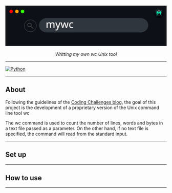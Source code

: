 
![](./images/mywc_banner.png)

<p align="center">
<em>Writting my own wc Unix tool</em>
</p>

---

[![Python](https://img.shields.io/badge/Python-3.11+-3776AB?style=for-the-badge&logo=python&logoColor=white&labelColor=101010)](https://python.org)

---

## About

Following the guidelines of the [Coding Challenges blog](https://codingchallenges.fyi/), the goal of this project is the development of a proprietary version of the Unix command line tool wc

The wc command is used to count the number of lines, words and bytes in a text file passed as a parameter. On the other hand, if no text file is specified, the command will read from the standard input.

---

## Set up



---

## How to use



---
